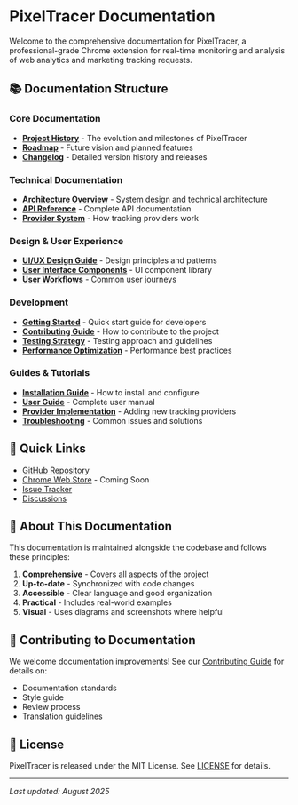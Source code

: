 # PixelTracer Documentation

Welcome to the comprehensive documentation for PixelTracer, a professional-grade Chrome extension for real-time monitoring and analysis of web analytics and marketing tracking requests.

## 📚 Documentation Structure

### Core Documentation
- [**Project History**](./HISTORY.md) - The evolution and milestones of PixelTracer
- [**Roadmap**](./ROADMAP.md) - Future vision and planned features
- [**Changelog**](./CHANGELOG.md) - Detailed version history and releases

### Technical Documentation
- [**Architecture Overview**](./architecture/README.md) - System design and technical architecture
- [**API Reference**](./api/README.md) - Complete API documentation
- [**Provider System**](./architecture/providers.md) - How tracking providers work

### Design & User Experience
- [**UI/UX Design Guide**](./design/README.md) - Design principles and patterns
- [**User Interface Components**](./design/components.md) - UI component library
- [**User Workflows**](./design/workflows.md) - Common user journeys

### Development
- [**Getting Started**](./development/getting-started.md) - Quick start guide for developers
- [**Contributing Guide**](./development/CONTRIBUTING.md) - How to contribute to the project
- [**Testing Strategy**](./development/testing.md) - Testing approach and guidelines
- [**Performance Optimization**](./development/performance.md) - Performance best practices

### Guides & Tutorials
- [**Installation Guide**](./guides/installation.md) - How to install and configure
- [**User Guide**](./guides/user-guide.md) - Complete user manual
- [**Provider Implementation**](./guides/adding-providers.md) - Adding new tracking providers
- [**Troubleshooting**](./guides/troubleshooting.md) - Common issues and solutions

## 🚀 Quick Links

- [GitHub Repository](https://github.com/amitray007/pixeltracer)
- [Chrome Web Store](#) - Coming Soon
- [Issue Tracker](https://github.com/amitray007/pixeltracer/issues)
- [Discussions](https://github.com/amitray007/pixeltracer/discussions)

## 📖 About This Documentation

This documentation is maintained alongside the codebase and follows these principles:

1. **Comprehensive** - Covers all aspects of the project
2. **Up-to-date** - Synchronized with code changes
3. **Accessible** - Clear language and good organization
4. **Practical** - Includes real-world examples
5. **Visual** - Uses diagrams and screenshots where helpful

## 🤝 Contributing to Documentation

We welcome documentation improvements! See our [Contributing Guide](./development/CONTRIBUTING.md) for details on:
- Documentation standards
- Style guide
- Review process
- Translation guidelines

## 📝 License

PixelTracer is released under the MIT License. See [LICENSE](../LICENSE) for details.

---

*Last updated: August 2025*